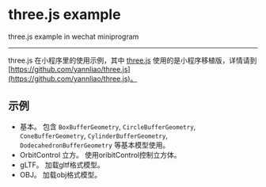 # three.js example

three.js example in wechat miniprogram

----

three.js 在小程序里的使用示例，其中 [three.js](https://github.com/yannliao/three.js) 使用的是小程序移植版，详情请到 [https://github.com/yannliao/three.js](https://github.com/yannliao/three.js)。

## 示例
* 基本。 包含 `BoxBufferGeometry`, `CircleBufferGeometry`, `ConeBufferGeometry`, `CylinderBufferGeometry`, `DodecahedronBufferGeometry` 等基本模型使用。
* OrbitControl 立方。 使用oribitControl控制立方体。
* gLTF。 加载gltf格式模型。
* OBJ。 加载obj格式模型。
